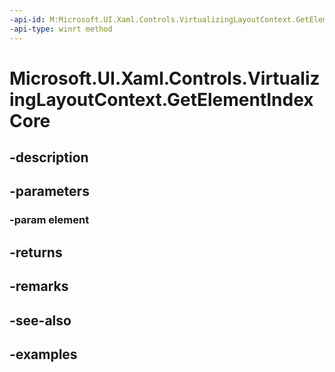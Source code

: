 ```yaml
---
-api-id: M:Microsoft.UI.Xaml.Controls.VirtualizingLayoutContext.GetElementIndexCore(Windows.UI.Xaml.UIElement)
-api-type: winrt method
---
```


<!-- Method syntax.
virtual protected int VirtualizingLayoutContext.GetElementIndexCore(UIElement element)
-->

# Microsoft.UI.Xaml.Controls.VirtualizingLayoutContext.GetElementIndexCore

## -description

## -parameters
### -param element

## -returns

## -remarks

## -see-also

## -examples

